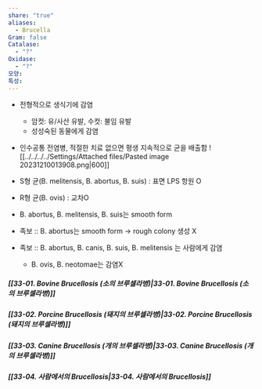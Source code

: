 ```yaml
---
share: "true"
aliases:
  - Brucella
Gram: false
Catalase:
  - "?"
Oxidase:
  - "?"
모양: 
특성: 
---
```


- 전형적으로 생식기에 감염
	- 암컷: 유/사산 유발, 수컷: 불임 유발
	- 성성숙된 동물에게 감염
- 인수공통 전염병, 적절한 치료 없으면 평생 지속적으로 균을 배출함
![[../../../../Settings/Attached files/Pasted image 20231210013908.png|600]]

- S형 균(B. melitensis, B. abortus, B. suis) : 표면 LPS 항원 O
- R형 균(B. ovis) : 교차O

- B. abortus, B. melitensis, B. suis는 smooth form
- 족보 :: B. abortus는 smooth form → rough colony 생성 X

- 족보 :: B. abortus, B. canis, B. suis, B. melitensis 는 사람에게 감염
	- B. ovis, B. neotomae는 감염X

##### [[33-01. Bovine Brucellosis (소의 브루셀라병)|33-01. Bovine Brucellosis (소의 브루셀라병)]]

##### [[33-02. Porcine Brucellosis (돼지의 브루셀라병)|33-02. Porcine Brucellosis (돼지의 브루셀라병)]]

##### [[33-03. Canine Brucellosis (개의 브루셀라병)|33-03. Canine Brucellosis (개의 브루셀라병)]]

##### [[33-04. 사람에서의 Brucellosis|33-04. 사람에서의 Brucellosis]]